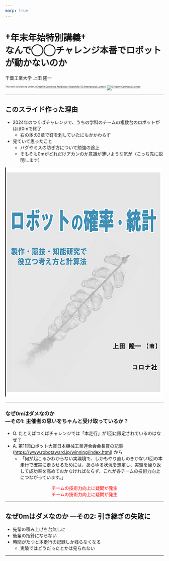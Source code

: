 ```yaml
---
marp: true
---
```


<!-- footer: 0mはアカン -->

# $\dagger$年末年始特別講義$\dagger$<br />なんで◯◯チャレンジ本番でロボットが動かないのか

千葉工業大学 上田 隆一

<p style="font-size:50%">
This work is licensed under a <a rel="license" href="http://creativecommons.org/licenses/by-sa/4.0/">Creative Commons Attribution-ShareAlike 4.0 International License</a>.
<a rel="license" href="http://creativecommons.org/licenses/by-sa/4.0/">
<img alt="Creative Commons License" style="border-width:0" src="https://i.creativecommons.org/l/by-sa/4.0/88x31.png" /></a>
</p>

---

<!-- paginate: true -->

## このスライド作った理由

- 2024年のつくばチャレンジで、うちの学科のチームの複数台のロボットがほぼ0mで終了
    - 右の本の2章で釘を刺していたにもかかわらず
- 見ていて思ったこと
    - バグやミスの防ぎ方について勉強の途上
    - そもそも0mがどれだけアカンのか意識が薄いような気が（こっち先に説明します）

![bg right:30% 100%](book.png)

---

### なぜ0mはダメなのか<br />―その1: 主催者の思いをちゃんと受け取っているか？

- Q. たとえばつくばチャレンジでは「本走行」が1回に限定されているのはなぜ？
- A. 第11回ロボット大賞日本機械工業連合会会長賞の記事(https://www.robotaward.jp/winning/index.html) から
    - 「何が起こるかわからない実環境で、しかもやり直しのきかない1回の本走行で確実に走らせるためには、あらゆる状況を想定し、実験を繰り返して成功率を高めておかなければならず、これが各チームの技術力向上につながっています。」

<center><span style="color:red">チームの技術力向上に疑問が発生</span></center>
<center><span style="color:red">チームの技術力向上に疑問が発生</span></center>

---

## なぜ0mはダメなのか ―その2: 引き継ぎの失敗に

- 先輩の積み上げを台無しに 
- 後輩の指針にならない
- 時間がたつと本走行の記録しか残らなくなる
    - 実験ではどうだったとかは見られない


---

